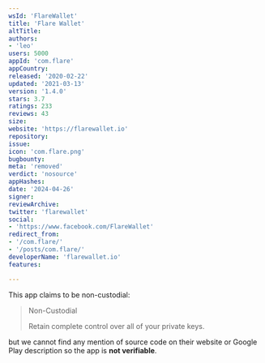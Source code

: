 ```yaml
---
wsId: 'FlareWallet'
title: 'Flare Wallet'
altTitle: 
authors:
- 'leo'
users: 5000
appId: 'com.flare'
appCountry: 
released: '2020-02-22'
updated: '2021-03-13'
version: '1.4.0'
stars: 3.7
ratings: 233
reviews: 43
size: 
website: 'https://flarewallet.io'
repository: 
issue: 
icon: 'com.flare.png'
bugbounty: 
meta: 'removed'
verdict: 'nosource'
appHashes: 
date: '2024-04-26'
signer: 
reviewArchive: 
twitter: 'flarewallet'
social:
- 'https://www.facebook.com/FlareWallet'
redirect_from:
- '/com.flare/'
- '/posts/com.flare/'
developerName: 'flarewallet.io'
features: 

---
```


This app claims to be non-custodial:

> Non-Custodial
> 
> Retain complete control over all of your private keys.

but we cannot find any mention of source code on their website or Google Play
description so the app is **not verifiable**.
